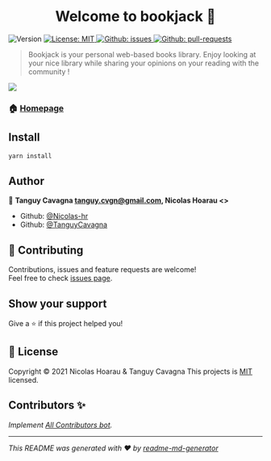 <h1 align="center">Welcome to bookjack 👋</h1>
<p>
  <img alt="Version" src="https://img.shields.io/badge/version-0.1-blue.svg?cacheSeconds=2592000" />
  <a href="#" target="_blank">
    <img alt="License: MIT" src="https://img.shields.io/badge/License-MIT-yellow.svg" />
  </a>
  <a href="https://GitHub.com/Nicolas-hr/BookJack/issues/" target="blank">
    <img alt="Github: issues" src="https://img.shields.io/github/issues/Nicolas-hr/BookJack.svg" />
  </a>
  <a href="https://GitHub.com/Nicolas-hr/BookJack/pulls/" target="blank">
    <img alt="Github: pull-requests" src="https://img.shields.io/github/issues-pr/Nicolas-hr/BookJack.svg" />
  </a>
</p>


> Bookjack is your personal web-based books library. Enjoy looking at your nice library while sharing your opinions on your reading with the community !

![](https://i.ibb.co/zmGZLQd/image-2.png)

### 🏠 [Homepage](https://bookjack.ch)

## Install

```sh
yarn install
```

## Author

👤 **Tanguy Cavagna <tanguy.cvgn@gmail.com>, Nicolas Hoarau <>**

- Github: [@Nicolas-hr](https://github.com/Nicolas-hr)
- Github: [@TanguyCavagna](https://github.com/TanguyCavagna)

## 🤝 Contributing

Contributions, issues and feature requests are welcome!<br />Feel free to check [issues page](https://github.com/Nicolas-hr/BookJack/issues).

## Show your support

Give a ⭐️ if this project helped you!

## 📝 License

Copyright &copy; 2021 Nicolas Hoarau & Tanguy Cavagna
This projects is [MIT](https://github.com/Nicolas-hr/BookJack/blob/main/LICENSE) licensed.

## Contributors ✨

_Implement [All Contributors bot](https://allcontributors.org/docs/en/bot/overview)._

---

_This README was generated with ❤️ by [readme-md-generator](https://github.com/kefranabg/readme-md-generator)_
